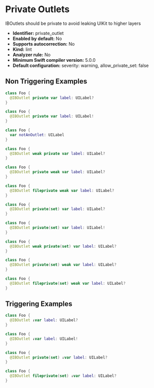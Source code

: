 # Private Outlets

IBOutlets should be private to avoid leaking UIKit to higher layers

* **Identifier:** private_outlet
* **Enabled by default:** No
* **Supports autocorrection:** No
* **Kind:** lint
* **Analyzer rule:** No
* **Minimum Swift compiler version:** 5.0.0
* **Default configuration:** severity: warning, allow_private_set: false

## Non Triggering Examples

```swift
class Foo {
  @IBOutlet private var label: UILabel?
}

```

```swift
class Foo {
  @IBOutlet private var label: UILabel!
}

```

```swift
class Foo {
  var notAnOutlet: UILabel
}

```

```swift
class Foo {
  @IBOutlet weak private var label: UILabel?
}

```

```swift
class Foo {
  @IBOutlet private weak var label: UILabel?
}

```

```swift
class Foo {
  @IBOutlet fileprivate weak var label: UILabel?
}

```

```swift
class Foo {
  @IBOutlet private(set) var label: UILabel?
}

```

```swift
class Foo {
  @IBOutlet private(set) var label: UILabel!
}

```

```swift
class Foo {
  @IBOutlet weak private(set) var label: UILabel?
}

```

```swift
class Foo {
  @IBOutlet private(set) weak var label: UILabel?
}

```

```swift
class Foo {
  @IBOutlet fileprivate(set) weak var label: UILabel?
}

```

## Triggering Examples

```swift
class Foo {
  @IBOutlet ↓var label: UILabel?
}

```

```swift
class Foo {
  @IBOutlet ↓var label: UILabel!
}

```

```swift
class Foo {
  @IBOutlet private(set) ↓var label: UILabel?
}

```

```swift
class Foo {
  @IBOutlet fileprivate(set) ↓var label: UILabel?
}

```